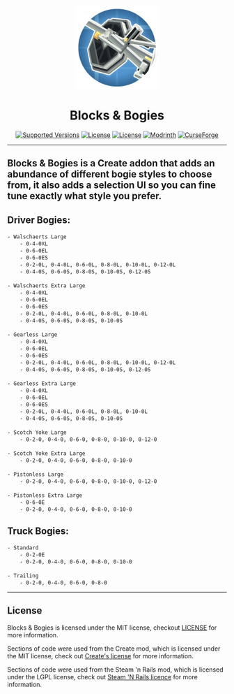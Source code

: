 <div align="center">
  <img src="icon.png" width="192" height="192" alt="Logo of mod">
  <h1>Blocks & Bogies</h1>
	<a href=""><img src="https://img.shields.io/badge/Avalable_For-1.21.1-blue" alt="Supported Versions"></a>
	<a href="https://github.com/WeidosOddities/blocks-and-bogies/blob/master/LICENSE"><img src="https://img.shields.io/badge/License-MIT-red" alt="License"></a>
	<a href="https://discord.gg/AenU6BcFSW"><img src="https://img.shields.io/discord/1398879261296689162?style=flat&label=Discord&color=5865f2" alt="License"></a>
    <a href="https://modrinth.com/mod/blocks-bogies"><img src="https://img.shields.io/modrinth/dt/blocks-bogies?logo=modrinth&label=&suffix=%20&style=flat&color=242629&labelColor=5ca424&logoColor=1c1c1c" alt="Modrinth"></a>
    <a href="https://www.curseforge.com/minecraft/mc-mods/create-blocks-bogies"><img src="https://img.shields.io/curseforge/dt/1317252?logo=curseforge&label=&suffix=%20&style=flat&color=242629&labelColor=F16436&logoColor=1c1c1c" alt="CurseForge"></a>
</div>

___
## Blocks & Bogies is a Create addon that adds an abundance of different bogie styles to choose from, it also adds a selection UI so you can fine tune exactly what style you prefer.

## Driver Bogies:
    - Walschaerts Large
        - 0-4-0XL
        - 0-6-0EL
        - 0-6-0ES
        - 0-2-0L, 0-4-0L, 0-6-0L, 0-8-0L, 0-10-0L, 0-12-0L
        - 0-4-0S, 0-6-0S, 0-8-0S, 0-10-0S, 0-12-0S

    - Walschaerts Extra Large
        - 0-4-0XL
        - 0-6-0EL
        - 0-6-0ES
        - 0-2-0L, 0-4-0L, 0-6-0L, 0-8-0L, 0-10-0L
        - 0-4-0S, 0-6-0S, 0-8-0S, 0-10-0S

    - Gearless Large
        - 0-4-0XL
        - 0-6-0EL
        - 0-6-0ES
        - 0-2-0L, 0-4-0L, 0-6-0L, 0-8-0L, 0-10-0L, 0-12-0L
        - 0-4-0S, 0-6-0S, 0-8-0S, 0-10-0S, 0-12-0S

    - Gearless Extra Large
        - 0-4-0XL
        - 0-6-0EL
        - 0-6-0ES
        - 0-2-0L, 0-4-0L, 0-6-0L, 0-8-0L, 0-10-0L
        - 0-4-0S, 0-6-0S, 0-8-0S, 0-10-0S

    - Scotch Yoke Large
        - 0-2-0, 0-4-0, 0-6-0, 0-8-0, 0-10-0, 0-12-0

    - Scotch Yoke Extra Large
        - 0-2-0, 0-4-0, 0-6-0, 0-8-0, 0-10-0

    - Pistonless Large
        - 0-2-0, 0-4-0, 0-6-0, 0-8-0, 0-10-0, 0-12-0

    - Pistonless Extra Large
        - 0-6-0E
        - 0-2-0, 0-4-0, 0-6-0, 0-8-0, 0-10-0


## Truck Bogies:
    - Standard
        - 0-2-0E
        - 0-2-0, 0-4-0, 0-6-0, 0-8-0, 0-10-0

    - Trailing
        - 0-2-0, 0-4-0, 0-6-0, 0-8-0
    
___
## License

Blocks & Bogies is licensed under the MIT license, checkout [LICENSE](LICENSE) for more information.

Sections of code were used from the Create mod, which is licensed under the MIT license, check out [Create's license](https://github.com/Creators-of-Create/Create/blob/mc1.18/dev/LICENSE) for more information.

Sections of code were used from the Steam 'n Rails mod, which is licensed under the LGPL license, check out [Steam 'N Rails licence](https://github.com/Layers-of-Railways/Railway/blob/1.20/dev/LICENSE) for more information.
